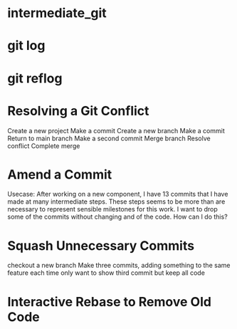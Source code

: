 # intermediate_git


# git log 

# git reflog 

# Resolving a Git Conflict

 Create a new project
 Make a commit 
 Create a new branch
 Make a commit 
 Return to main branch
 Make a second commit
 Merge branch
 Resolve conflict 
 Complete merge

# Amend a Commit

Usecase: After working on a new component, I have 13 commits that I have made at many intermediate steps. These steps seems to be more than are necessary to represent sensible milestones for this work. I want to drop some of the commits without changing and of the code. How can I do this? 



# Squash Unnecessary Commits 

checkout a new branch
Make three commits, adding something to the same feature each time 
only want to show third commit but keep all code 

# Interactive Rebase to Remove Old Code

